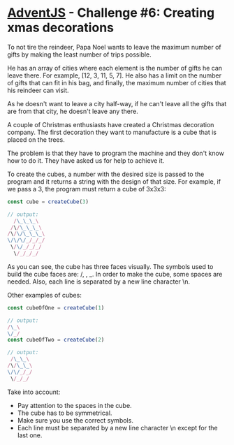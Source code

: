 # [AdventJS](https://adventjs.dev/) - Challenge #6: Creating xmas decorations

To not tire the reindeer, Papa Noel wants to leave the maximum number of gifts by making the least number of trips possible.

He has an array of cities where each element is the number of gifts he can leave there. For example, [12, 3, 11, 5, 7]. He also has a limit on the number of gifts that can fit in his bag, and finally, the maximum number of cities that his reindeer can visit.

As he doesn't want to leave a city half-way, if he can't leave all the gifts that are from that city, he doesn't leave any there.

A couple of Christmas enthusiasts have created a Christmas decoration company. The first decoration they want to manufacture is a cube that is placed on the trees.

The problem is that they have to program the machine and they don't know how to do it. They have asked us for help to achieve it.

To create the cubes, a number with the desired size is passed to the program and it returns a string with the design of that size. For example, if we pass a 3, the program must return a cube of 3x3x3:

```js
const cube = createCube(3)

// output:
  /\_\_\_\
 /\/\_\_\_\
/\/\/\_\_\_\
\/\/\/_/_/_/
 \/\/_/_/_/
  \/_/_/_/
```

As you can see, the cube has three faces visually. The symbols used to build the cube faces are: /, \, \_. In order to make the cube, some spaces are needed. Also, each line is separated by a new line character \n.

Other examples of cubes:

```js
const cubeOfOne = createCube(1)

// output:
/\_\
\/_/
const cubeOfTwo = createCube(2)

// output:
 /\_\_\
/\/\_\_\
\/\/_/_/
 \/_/_/
```

Take into account:

- Pay attention to the spaces in the cube.
- The cube has to be symmetrical.
- Make sure you use the correct symbols.
- Each line must be separated by a new line character \n except for the last one.
